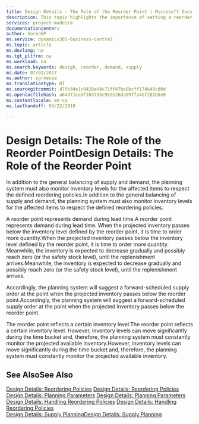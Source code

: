```yaml
---
title: Design Details - The Role of the Reorder Point | Microsoft Docs
description: This topic highlights the importance of setting a reorder point, so that you when to order more inventory.
services: project-madeira
documentationcenter: 
author: SorenGP
ms.service: dynamics365-business-central
ms.topic: article
ms.devlang: na
ms.tgt_pltfrm: na
ms.workload: na
ms.search.keywords: desigh, reorder, demand, supply
ms.date: 07/01/2017
ms.author: sgroespe
ms.translationtype: HT
ms.sourcegitcommit: d7fb34e1c9428a64c71ff47be8bcff174649c00d
ms.openlocfilehash: a64d71ca9f163793c959126da09ffa4ef281b5e0
ms.contentlocale: en-ca
ms.lasthandoff: 03/22/2018

---
```

# <a name="design-details-the-role-of-the-reorder-point"></a><span data-ttu-id="a6d7d-103">Design Details: The Role of the Reorder Point</span><span class="sxs-lookup"><span data-stu-id="a6d7d-103">Design Details: The Role of the Reorder Point</span></span>
<span data-ttu-id="a6d7d-104">In addition to the general balancing of supply and demand, the planning system must also monitor inventory levels for the affected items to respect the defined reordering policies.</span><span class="sxs-lookup"><span data-stu-id="a6d7d-104">In addition to the general balancing of supply and demand, the planning system must also monitor inventory levels for the affected items to respect the defined reordering policies.</span></span>  
  
<span data-ttu-id="a6d7d-105">A reorder point represents demand during lead time.</span><span class="sxs-lookup"><span data-stu-id="a6d7d-105">A reorder point represents demand during lead time.</span></span> <span data-ttu-id="a6d7d-106">When the projected inventory passes below the inventory level defined by the reorder point, it is time to order more quantity.</span><span class="sxs-lookup"><span data-stu-id="a6d7d-106">When the projected inventory passes below the inventory level defined by the reorder point, it is time to order more quantity.</span></span> <span data-ttu-id="a6d7d-107">Meanwhile, the inventory is expected to decrease gradually and possibly reach zero (or the safety stock level), until the replenishment arrives.</span><span class="sxs-lookup"><span data-stu-id="a6d7d-107">Meanwhile, the inventory is expected to decrease gradually and possibly reach zero (or the safety stock level), until the replenishment arrives.</span></span>  
  
<span data-ttu-id="a6d7d-108">Accordingly, the planning system will suggest a forward-scheduled supply order at the point when the projected inventory passes below the reorder point.</span><span class="sxs-lookup"><span data-stu-id="a6d7d-108">Accordingly, the planning system will suggest a forward-scheduled supply order at the point when the projected inventory passes below the reorder point.</span></span>  
  
<span data-ttu-id="a6d7d-109">The reorder point reflects a certain inventory level.</span><span class="sxs-lookup"><span data-stu-id="a6d7d-109">The reorder point reflects a certain inventory level.</span></span> <span data-ttu-id="a6d7d-110">However, inventory levels can move significantly during the time bucket and, therefore, the planning system must constantly monitor the projected available inventory.</span><span class="sxs-lookup"><span data-stu-id="a6d7d-110">However, inventory levels can move significantly during the time bucket and, therefore, the planning system must constantly monitor the projected available inventory.</span></span>  
  
## <a name="see-also"></a><span data-ttu-id="a6d7d-111">See Also</span><span class="sxs-lookup"><span data-stu-id="a6d7d-111">See Also</span></span>  
<span data-ttu-id="a6d7d-112">[Design Details: Reordering Policies](design-details-reordering-policies.md) </span><span class="sxs-lookup"><span data-stu-id="a6d7d-112">[Design Details: Reordering Policies](design-details-reordering-policies.md) </span></span>  
<span data-ttu-id="a6d7d-113">[Design Details: Planning Parameters](design-details-planning-parameters.md) </span><span class="sxs-lookup"><span data-stu-id="a6d7d-113">[Design Details: Planning Parameters](design-details-planning-parameters.md) </span></span>  
<span data-ttu-id="a6d7d-114">[Design Details: Handling Reordering Policies](design-details-handling-reordering-policies.md) </span><span class="sxs-lookup"><span data-stu-id="a6d7d-114">[Design Details: Handling Reordering Policies](design-details-handling-reordering-policies.md) </span></span>  
[<span data-ttu-id="a6d7d-115">Design Details: Supply Planning</span><span class="sxs-lookup"><span data-stu-id="a6d7d-115">Design Details: Supply Planning</span></span>](design-details-supply-planning.md)
